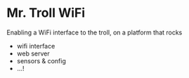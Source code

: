 # Mr. Troll WiFi

Enabling a WiFi interface to the troll, on a platform that rocks

- wifi interface
- web server
- sensors & config
- ...!

